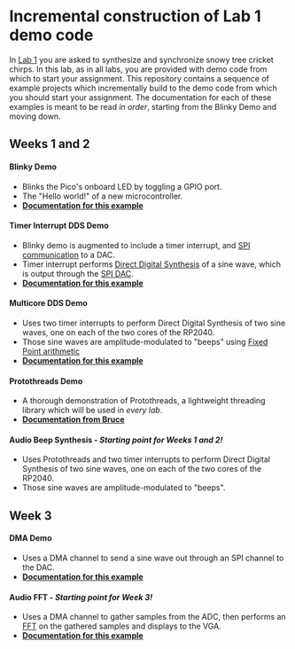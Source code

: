 # Incremental construction of Lab 1 demo code

In [Lab 1](https://vanhunteradams.com/Pico/Cricket/Crickets.html) you are asked to synthesize and synchronize snowy tree cricket chirps. In this lab, as in all labs, you are provided with demo code from which to start your assignment. This repository contains a sequence of example projects which incrementally build to the demo code from which you should start your assignment. The documentation for each of these examples is meant to be read *in order*, starting from the Blinky Demo and moving down.


## Weeks 1 and 2
#### Blinky Demo
- Blinks the Pico's onboard LED by toggling a GPIO port.
- The "Hello world!" of a new microcontroller.
- [**Documentation for this example**](https://vanhunteradams.com/Pico/Setup/UsingPicoSDK.html)
#### Timer Interrupt DDS Demo
- Blinky demo is augmented to include a timer interrupt, and [SPI communication](https://vanhunteradams.com/Protocols/SPI/SPI.html) to a DAC.
- Timer interrupt performs [Direct Digital Synthesis](https://vanhunteradams.com/DDS/DDS.html) of a sine wave, which is output through the [SPI DAC](https://ww1.microchip.com/downloads/aemDocuments/documents/OTH/ProductDocuments/DataSheets/20002249B.pdf). 
- [**Documentation for this example**](https://vanhunteradams.com/Pico/TimerIRQ/SPI_DDS.html)
#### Multicore DDS Demo
- Uses two timer interrupts to perform Direct Digital Synthesis of two sine waves, one on each of the two cores of the RP2040. 
- Those sine waves are amplitude-modulated to "beeps" using [Fixed Point arithmetic](https://vanhunteradams.com/FixedPoint/FixedPoint.html)
- [**Documentation for this example**](https://vanhunteradams.com/Pico/Multi/MultiCore.html)
#### Protothreads Demo
- A thorough demonstration of Protothreads, a lightweight threading library which will be used in *every lab*.
- [**Documentation from Bruce**](https://people.ece.cornell.edu/land/courses/ece4760/RP2040/C_SDK_protothreads/index_Protothreads.html)
#### Audio Beep Synthesis - *Starting point for Weeks 1 and 2!*
- Uses Protothreads and two timer interrupts to perform Direct Digital Synthesis of two sine waves, one on each of the two cores of the RP2040. 
- Those sine waves are amplitude-modulated to "beeps".

## Week 3
#### DMA Demo
- Uses a DMA channel to send a sine wave out through an SPI channel to the DAC.
- [**Documentation for this example**](https://vanhunteradams.com/Pico/DAC/DMA_DAC.html)
#### Audio FFT - *Starting point for Week 3!*
- Uses a DMA channel to gather samples from the ADC, then performs an [FFT](https://vanhunteradams.com/FFT/FFT.html) on the gathered samples and displays to the VGA.
- [**Documentation for this example**](https://vanhunteradams.com/Pico/VGA/FFT.html)